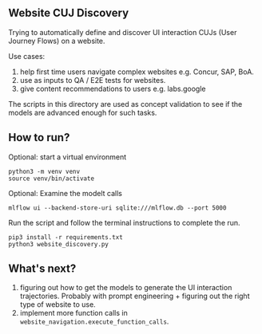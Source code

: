 ## Website CUJ Discovery

Trying to automatically define and discover UI interaction CUJs (User Journey Flows) on a website.

Use cases:

1. help first time users navigate complex websites e.g. Concur, SAP, BoA.
2. use as inputs to QA / E2E tests for websites.
3. give content recommendations to users e.g. labs.google

The scripts in this directory are used as concept validation to see if the models are advanced enough for such tasks.

## How to run?

Optional: start a virtual environment
```shell
python3 -m venv venv
source venv/bin/activate
```

Optional: Examine the modelt calls
```shell
mlflow ui --backend-store-uri sqlite:///mlflow.db --port 5000
```

Run the script and follow the terminal instructions to complete the run.
```shell
pip3 install -r requirements.txt
python3 website_discovery.py
```


## What's next?
1. figuring out how to get the models to generate the UI interaction trajectories. Probably with prompt engineering + figuring out the right type of website to use.
2. implement more function calls in `website_navigation.execute_function_calls`.

